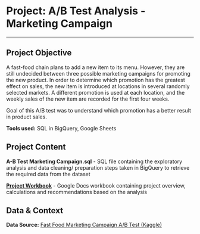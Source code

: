 # Project: A/B Test Analysis - Marketing Campaign

--------------------------------------------
## Project Objective

A fast-food chain plans to add a new item to its menu. However, they are still undecided between three possible marketing campaigns for promoting the new product. In order to determine which promotion has the greatest effect on sales, the new item is introduced at locations in several randomly selected markets. A different promotion is used at each location, and the weekly sales of the new item are recorded for the first four weeks.

Goal of this A/B test was to understand which promotion has a better result in product sales. 


**Tools used:**
SQL in BigQuery, Google Sheets


## Project Content

**A-B Test Marketing Campaign.sql** - SQL file containing the exploratory analysis and data cleaning/ preparation steps taken in BigQuery to retrieve the required data from the dataset

[**Project Workbook**](https://docs.google.com/spreadsheets/d/1_8dv9FJXrgqoeDb5K36erDo60iRX0mPqDUv7jCXT_pg/edit?usp=sharing) - Google Docs workbook containing project overview, calculations and recommendations based on the analysis


## Data & Context

**Data Source:** [Fast Food Marketing Campaign A/B Test (Kaggle)](https://www.kaggle.com/datasets/chebotinaa/fast-food-marketing-campaign-ab-test/data)


